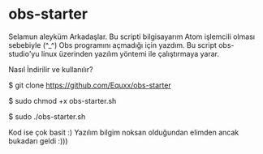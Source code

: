# obs-starter
Selamun aleyküm Arkadaşlar.
Bu scripti bilgisayarım Atom işlemcili olması sebebiyle (^_^)
Obs programını açmadığı için yazdım.
Bu script obs-studio'yu linux üzerinden yazılım yöntemi ile 
çalıştırmaya yarar.

Nasıl İndirilir ve kullanılır?

$ git clone https://github.com/Equxx/obs-starter

$ sudo chmod +x obs-starter.sh

$ sudo ./obs-starter.sh

Kod ise çok basit :) Yazılım bilgim noksan olduğundan 
elimden ancak bukadarı geldi :)))
